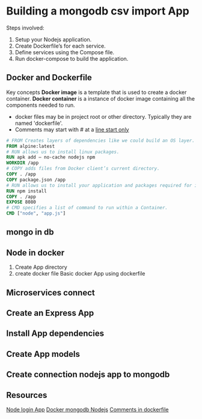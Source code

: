 
# Building a mongodb csv import App

Steps involved:

1. Setup your Nodejs application.
2. Create Dockerfile’s for each service.
3. Define services using the Compose file.
4. Run docker-compose to build the application.

## Docker and Dockerfile

Key concepts
**Docker image** is a template that is used to create a docker container.
**Docker container** is a instance of docker image containing all the components needed to run.

* docker files may be in project root or other directory. Typically  they are named 'dockerfile'.
* Comments may start with  # at a [line start only](https://docs.docker.com/engine/reference/builder/#format)

```dockerfile
# FROM Creates layers of dependencies like we could build an OS layer.
FROM alpine:latest
# RUN allows us to install linux packages.
RUN apk add — no-cache nodejs npm
WORKDIR /app
# COPY adds files from Docker client’s current directory.
COPY . /app
COPY package.json /app
# RUN allows us to install your application and packages required for it.
RUN npm install
COPY . /app
EXPOSE 8080
# CMD specifies a list of command to run within a Container.
CMD ["node", "app.js"]
```



## mongo in db

## Node in docker

1. Create App directory
2.  create docker file
Basic docker App using dockerfile


## Microservices connect

## Create an Express App


## Install App dependencies

## Create App models


## Create connection  nodejs app to mongodb


## Resources
[Node login App](https://github.com/Rammohan-bitzop/login-app)
[Docker mongodb Nodejs](https://medium.com/zenofai/how-to-build-a-node-js-and-mongodb-application-with-docker-containers-15e535baabf5)
[Comments in dockerfile](https://stackoverflow.com/questions/36710459/how-do-i-make-a-comment-in-a-dockerfile)
